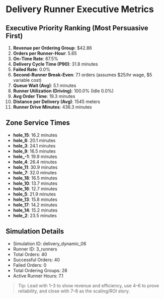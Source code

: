 # Delivery Runner Executive Metrics

## Executive Priority Ranking (Most Persuasive First)
1. **Revenue per Ordering Group**: $42.86
2. **Orders per Runner‑Hour**: 5.65
3. **On‑Time Rate**: 87.5%
4. **Delivery Cycle Time (P90)**: 31.8 minutes
5. **Failed Rate**: 0.0%
6. **Second‑Runner Break‑Even**: 7.1 orders (assumes $25/hr wage, $5 variable cost)
7. **Queue Wait (Avg)**: 5.1 minutes
8. **Runner Utilization (Driving)**: 100.0% (Idle 0.0%)
9. **Avg Order Time**: 19.3 minutes
10. **Distance per Delivery (Avg)**: 1545 meters
11. **Runner Drive Minutes**: 436.3 minutes

## Zone Service Times
- **hole_15**: 16.2 minutes
- **hole_6**: 20.1 minutes
- **hole_3**: 24.1 minutes
- **hole_9**: 16.5 minutes
- **hole_-1**: 19.9 minutes
- **hole_4**: 26.4 minutes
- **hole_11**: 30.9 minutes
- **hole_7**: 32.0 minutes
- **hole_18**: 16.5 minutes
- **hole_10**: 13.7 minutes
- **hole_16**: 12.7 minutes
- **hole_5**: 21.9 minutes
- **hole_13**: 15.8 minutes
- **hole_17**: 14.2 minutes
- **hole_14**: 15.2 minutes
- **hole_2**: 23.5 minutes


## Simulation Details
- Simulation ID: delivery_dynamic_06
- Runner ID: 3_runners
- Total Orders: 40
- Successful Orders: 40
- Failed Orders: 0
- Total Ordering Groups: 28
- Active Runner Hours: 7.1

> Tip: Lead with 1–3 to show revenue and efficiency, use 4–6 to prove reliability, and close with 7–8 as the scaling/ROI story.
